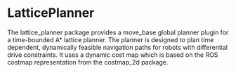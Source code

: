 # LatticePlanner
The lattice_planner package provides a move_base global planner plugin for a time-bounded A* lattice planner. The planner is designed to plan time dependent, dynamically feasible navigation paths for robots with differential drive constraints. It uses a dynamic cost map which is based on the ROS costmap representation from the costmap_2d package.
